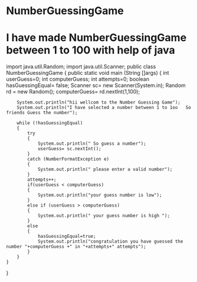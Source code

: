 # NumberGuessingGame
# I have made NumberGuessingGame between 1 to 100 with help of java
import java.util.Random;
import java.util.Scanner;
public class NumberGuessingGame
{
    public static void main (String []args)
    {
        int userGuess=0;
        int computerGuess;
        int attempts=0;
        boolean hasGuessingEqual= false;
        Scanner sc= new Scanner(System.in);
        Random rd = new Random();
        computerGuess= rd.nextInt(1,100);

        System.out.println("hii wellcom to the Number Guessing Game");
        System.out.println("I have selected a number between 1 to 1oo   So friends Guess the number");

        while (!hasGuessingEqual)
        {
            try
            {
                System.out.println(" So guess a number");
                userGuess= sc.nextInt();
            }
            catch (NumberFormatException e)
            {
                System.out.println(" please enter a valid number");
            }
            attempts++;
            if(userGuess < computerGuess)
            {
                System.out.println("your guess number is low");
            }
            else if (userGuess > computerGuess)
            {
                System.out.println(" your guess number is high ");
            }
            else
            {
                hasGuessingEqual=true;
                System.out.println("congratulation you have guessed the number "+computerGuess +" in "+attempts+" attempts");
            }
        }
    }
}
